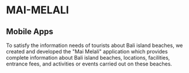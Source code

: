 # MAI-MELALI

## Mobile Apps

To satisfy the information needs of tourists about Bali island beaches, we created and developed the "Mai Melali" application which provides complete information about Bali island beaches, locations, facilities, entrance fees, and activities or events carried out on these beaches.
